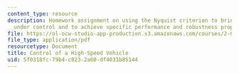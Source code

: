 ```yaml
---
content_type: resource
description: Homework assignment on using the Nyquist criterion to bring a vehicle
  under control and to achieve specific performance and robustness properties.
file: https://ol-ocw-studio-app-production.s3.amazonaws.com/courses/2-017j-design-of-electromechanical-robotic-systems-fall-2009/5f0318fc79b4c8232a60df4031b85144_MIT2_017JF09_p36.pdf
file_type: application/pdf
resourcetype: Document
title: Control of a High-Speed Vehicle
uid: 5f0318fc-79b4-c823-2a60-df4031b85144
---
```

